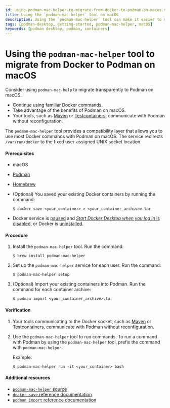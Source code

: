 ```yaml
---
id: using-podman-mac-helper-to-migrate-from-docker-to-podman-on-macos.md
title: Using the `podman-mac-helper` tool on macOS
description: Using the `podman-mac-helper` tool can make it easier to migrate from Docker to Podman on macOS, as it allows you to continue using familiar Docker commands while taking advantage of the benefits of Podman.
tags: [podman-desktop, getting-started, podman-mac-helper, macOS]
keywords: [podman desktop, podman, containers]
---
```


# Using the `podman-mac-helper` tool to migrate from Docker to Podman on macOS

Consider using `podman-mac-help` to migrate transparently to Podman on macOS.

* Continue using familiar Docker commands.
* Take advantage of the benefits of Podman on macOS.
* Your tools, such as [Maven](https://maven.apache.org/) or [Testcontainers](https://www.testcontainers.org/), communicate with Podman without reconfiguration.

The `podman-mac-helper` tool provides a compatibility layer that allows you to use most Docker commands with Podman on macOS.
The service redirects `/var/run/docker` to the fixed user-assigned UNIX socket location.

#### Prerequisites

* macOS
* [Podman](../Installation/macos-install)
* [Homebrew](https://brew.sh/)
* (Optional) You saved your existing Docker containers by running the command:

    ```
    $ docker save <your_container> > <your_container_archive>.tar
    ```

* Docker service is [paused](https://docs.docker.com/desktop/use-desktop/pause/) and [*Start Docker Desktop when you log in* is disabled](https://docs.docker.com/desktop/settings/mac/), or Docker is [uninstalled](https://docs.docker.com/desktop/uninstall/).

#### Procedure

1. Install the `podman-mac-helper` tool.
   Run the command:

    ```
    $ brew install podman-mac-helper
    ```

2. Set up the `podman-mac-helper` service for each user.
   Run the command:

    ```
    $ podman-mac-helper setup
    ```

3. (Optional) Import your existing containers into Podman.
   Run the command for each container archive:

     ```
     $ podman import <your_container_archive>.tar
     ```

#### Verification

1. Your tools communicating to the Docker socket, such as [Maven](https://maven.apache.org/) or [Testcontainers](https://www.testcontainers.org/), communicate with Podman without reconfiguration.

2. Use the `podman-mac-helper` tool to run commands.
   To run a command with Podman by using the `podman-mac-helper` tool, prefix the command with `podman-mac-helper`.

   Example:

    ```
    $ podman-mac-helper run -it <your_container> bash
    ```

#### Additional resources

* [`podman-mac-helper` source](https://github.com/containers/podman/tree/main/cmd/podman-mac-helper)
* [`docker save` reference documentation](https://docs.docker.com/engine/reference/commandline/save/)
* [`podman import` reference documentation](https://docs.podman.io/en/latest/markdown/podman-import.1.html)

